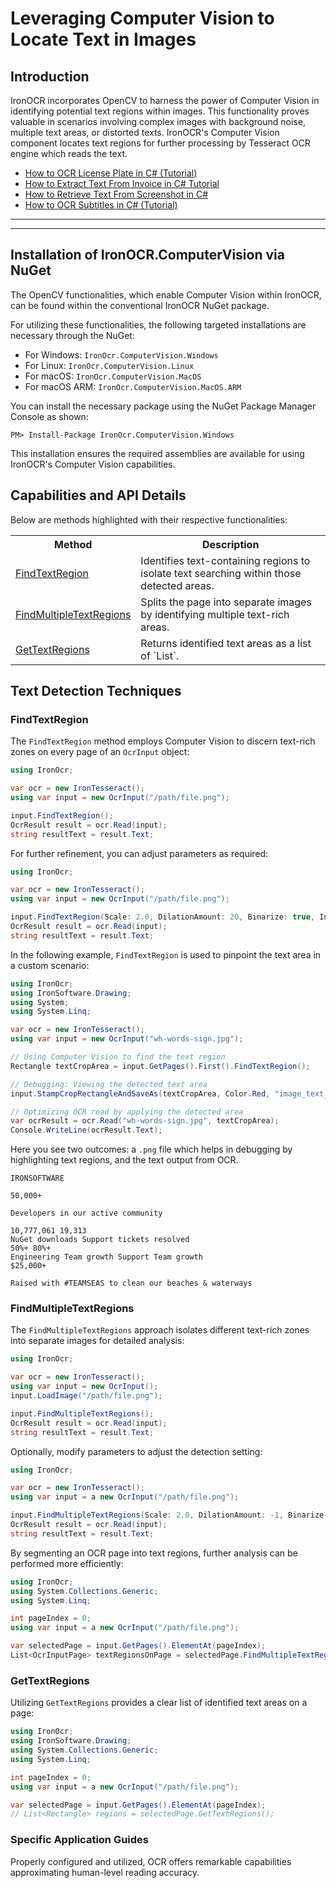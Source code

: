 # Leveraging Computer Vision to Locate Text in Images

## Introduction
IronOCR incorporates OpenCV to harness the power of Computer Vision in identifying potential text regions within images. This functionality proves valuable in scenarios involving complex images with background noise, multiple text areas, or distorted texts. IronOCR's Computer Vision component locates text regions for further processing by Tesseract OCR engine which reads the text.

- [How to OCR License Plate in C# (Tutorial)](https://ironsoftware.com/csharp/ocr/blog/using-ironocr/license-plate-ocr-csharp-tutorial/)
- [How to Extract Text From Invoice in C# Tutorial](https://ironsoftware.com/csharp/ocr/blog/using-ironocr/invoice-ocr-csharp-tutorial/)
- [How to Retrieve Text From Screenshot in C#](https://ironsoftware.com/csharp/ocr/blog/using-ironocr/get-text-ocr-screenshot-csharp-tutorial/)
- [How to OCR Subtitles in C# (Tutorial)](https://ironsoftware.com/csharp/ocr/blog/using-ironocr/subtitle-ocr-csharp-tutorial/)

***



***

## Installation of IronOCR.ComputerVision via NuGet
The OpenCV functionalities, which enable Computer Vision within IronOCR, can be found within the conventional IronOCR NuGet package.

For utilizing these functionalities, the following targeted installations are necessary through the NuGet:
- For Windows: `IronOcr.ComputerVision.Windows`
- For Linux: `IronOcr.ComputerVision.Linux`
- For macOS: `IronOcr.ComputerVision.MacOS`
- For macOS ARM: `IronOcr.ComputerVision.MacOS.ARM`

You can install the necessary package using the NuGet Package Manager Console as shown:
```plaintext
PM> Install-Package IronOcr.ComputerVision.Windows
```
This installation ensures the required assemblies are available for using IronOCR's Computer Vision capabilities.

## Capabilities and API Details
Below are methods highlighted with their respective functionalities:

<table class="table table__configuration-variables">
    <tr>
        <th scope="col">Method</th>
        <th scope="col">Description</th>
    </tr>
    <tr>
        <td><a href="#anchor-findtextregion">FindTextRegion</a></td>
        <td>Identifies text-containing regions to isolate text searching within those detected areas.</td>
    </tr>
     <tr>
        <td><a href="#anchor-findmultipletextregions">FindMultipleTextRegions</a></td>
        <td>Splits the page into separate images by identifying multiple text-rich areas.</td>
    </tr>
    <tr>
        <td><a href="#anchor-gettextregions">GetTextRegions</a></td>
        <td>Returns identified text areas as a list of `List<CropRectangle>`.</td>
    </tr>
</table>

## Text Detection Techniques

### FindTextRegion

The `FindTextRegion` method employs Computer Vision to discern text-rich zones on every page of an `OcrInput` object:

```cs
using IronOcr;

var ocr = new IronTesseract();
using var input = new OcrInput("/path/file.png");

input.FindTextRegion();
OcrResult result = ocr.Read(input);
string resultText = result.Text;
```

For further refinement, you can adjust parameters as required:

```cs
using IronOcr;

var ocr = new IronTesseract();
using var input = new OcrInput("/path/file.png");

input.FindTextRegion(Scale: 2.0, DilationAmount: 20, Binarize: true, Invert: true);
OcrResult result = ocr.Read(input);
string resultText = result.Text;
```

In the following example, `FindTextRegion` is used to pinpoint the text area in a custom scenario:

```cs
using IronOcr;
using IronSoftware.Drawing;
using System;
using System.Linq;

var ocr = new IronTesseract();
using var input = new OcrInput("wh-words-sign.jpg");

// Using Computer Vision to find the text region
Rectangle textCropArea = input.GetPages().First().FindTextRegion();

// Debugging: Viewing the detected text area
input.StampCropRectangleAndSaveAs(textCropArea, Color.Red, "image_text_area", AnyBitmap.ImageFormat.Png);

// Optimizing OCR read by applying the detected area
var ocrResult = ocr.Read("wh-words-sign.jpg", textCropArea);
Console.WriteLine(ocrResult.Text);
```

Here you see two outcomes: a `.png` file which helps in debugging by highlighting text regions, and the text output from OCR.

```plaintext
IRONSOFTWARE

50,000+

Developers in our active community

10,777,061 19,313
NuGet downloads Support tickets resolved
50%+ 80%+
Engineering Team growth Support Team growth
$25,000+

Raised with #TEAMSEAS to clean our beaches & waterways
```

### FindMultipleTextRegions

The `FindMultipleTextRegions` approach isolates different text-rich zones into separate images for detailed analysis:

```cs
using IronOcr;

var ocr = new IronTesseract();
using var input = new OcrInput();
input.LoadImage("/path/file.png");

input.FindMultipleTextRegions();
OcrResult result = ocr.Read(input);
string resultText = result.Text;
```

Optionally, modify parameters to adjust the detection setting:

```cs
using IronOcr;

var ocr = new IronTesseract();
using var input = a new OcrInput("/path/file.png");

input.FindMultipleTextRegions(Scale: 2.0, DilationAmount: -1, Binarize: true, Invert: false);
OcrResult result = ocr.Read(input);
string resultText = result.Text;
```

By segmenting an OCR page into text regions, further analysis can be performed more efficiently:

```cs
using IronOcr;
using System.Collections.Generic;
using System.Linq;

int pageIndex = 0;
using var input = a new OcrInput("/path/file.png");

var selectedPage = input.GetPages().ElementAt(pageIndex);
List<OcrInputPage> textRegionsOnPage = selectedPage.FindMultipleTextRegions();
```

### GetTextRegions

Utilizing `GetTextRegions` provides a clear list of identified text areas on a page:

```cs
using IronOcr;
using IronSoftware.Drawing;
using System.Collections.Generic;
using System.Linq;

int pageIndex = 0;
using var input = a new OcrInput("/path/file.png");

var selectedPage = input.GetPages().ElementAt(pageIndex);
// List<Rectangle> regions = selectedPage.GetTextRegions();
```

### Specific Application Guides

Properly configured and utilized, OCR offers remarkable capabilities approximating human-level reading accuracy.